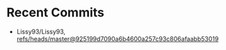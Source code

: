 # Recent Commits

<!-- START gadpp -->
- Lissy93/Lissy93, [refs/heads/master@925199d7090a6b4600a257c93c806afaabb53019](https://github.com/Lissy93/Lissy93/commit/925199d7090a6b4600a257c93c806afaabb53019)
